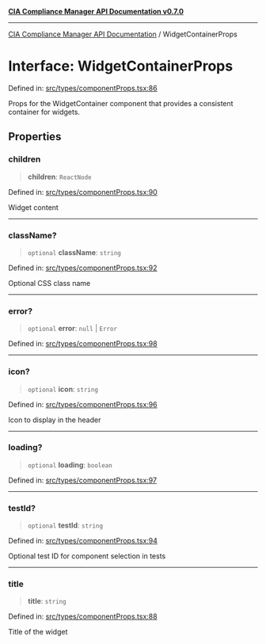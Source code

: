 [**CIA Compliance Manager API Documentation v0.7.0**](../README.md)

***

[CIA Compliance Manager API Documentation](../globals.md) / WidgetContainerProps

# Interface: WidgetContainerProps

Defined in: [src/types/componentProps.tsx:86](https://github.com/Hack23/cia-compliance-manager/blob/main/src/types/componentProps.tsx#L86)

Props for the WidgetContainer component that provides a consistent container for widgets.

## Properties

### children

> **children**: `ReactNode`

Defined in: [src/types/componentProps.tsx:90](https://github.com/Hack23/cia-compliance-manager/blob/main/src/types/componentProps.tsx#L90)

Widget content

***

### className?

> `optional` **className**: `string`

Defined in: [src/types/componentProps.tsx:92](https://github.com/Hack23/cia-compliance-manager/blob/main/src/types/componentProps.tsx#L92)

Optional CSS class name

***

### error?

> `optional` **error**: `null` \| `Error`

Defined in: [src/types/componentProps.tsx:98](https://github.com/Hack23/cia-compliance-manager/blob/main/src/types/componentProps.tsx#L98)

***

### icon?

> `optional` **icon**: `string`

Defined in: [src/types/componentProps.tsx:96](https://github.com/Hack23/cia-compliance-manager/blob/main/src/types/componentProps.tsx#L96)

Icon to display in the header

***

### loading?

> `optional` **loading**: `boolean`

Defined in: [src/types/componentProps.tsx:97](https://github.com/Hack23/cia-compliance-manager/blob/main/src/types/componentProps.tsx#L97)

***

### testId?

> `optional` **testId**: `string`

Defined in: [src/types/componentProps.tsx:94](https://github.com/Hack23/cia-compliance-manager/blob/main/src/types/componentProps.tsx#L94)

Optional test ID for component selection in tests

***

### title

> **title**: `string`

Defined in: [src/types/componentProps.tsx:88](https://github.com/Hack23/cia-compliance-manager/blob/main/src/types/componentProps.tsx#L88)

Title of the widget
